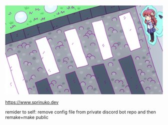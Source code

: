 <p align="center">
	<img src="https://github.com/sprinuko/sprinuko/raw/master/a/1.gif"><br>
</p>

https://www.sprinuko.dev

remider to self: remove config file from private discord bot repo and then remake+make public
